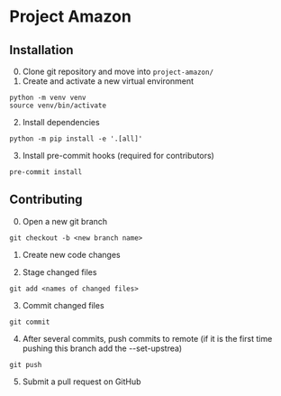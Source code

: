 # Project Amazon

## Installation

0. Clone git repository and move into `project-amazon/`
1. Create and activate a new virtual environment
```
python -m venv venv
source venv/bin/activate
```
2. Install dependencies
```
python -m pip install -e '.[all]'
```

3. Install pre-commit hooks (required for contributors)
```
pre-commit install
```
## Contributing
0. Open a new git branch
```
git checkout -b <new branch name>
```
1. Create new code changes

2. Stage changed files
```
git add <names of changed files>
```

3. Commit changed files
```
git commit
```
4. After several commits, push commits to remote (if it is the first time pushing this branch add the --set-upstrea)
```
git push
```

5. Submit a pull request on GitHub
